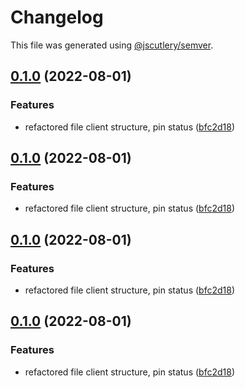 # Changelog

This file was generated using [@jscutlery/semver](https://github.com/jscutlery/semver).

## [0.1.0](https://github.com/Crate-Network/crate/compare/@crate/types-0.0.1...@crate/types-0.1.0) (2022-08-01)


### Features

* refactored file client structure, pin status ([bfc2d18](https://github.com/Crate-Network/crate/commit/bfc2d18814bca2bf43bc7bef1013cac40ed744ce))

## [0.1.0](https://github.com/Crate-Network/crate/compare/@crate/types-0.0.1...@crate/types-0.1.0) (2022-08-01)


### Features

* refactored file client structure, pin status ([bfc2d18](https://github.com/Crate-Network/crate/commit/bfc2d18814bca2bf43bc7bef1013cac40ed744ce))

## [0.1.0](https://github.com/Crate-Network/crate/compare/@crate/types-0.0.1...@crate/types-0.1.0) (2022-08-01)


### Features

* refactored file client structure, pin status ([bfc2d18](https://github.com/Crate-Network/crate/commit/bfc2d18814bca2bf43bc7bef1013cac40ed744ce))

## [0.1.0](https://github.com/Crate-Network/crate/compare/@crate/types-0.0.1...@crate/types-0.1.0) (2022-08-01)


### Features

* refactored file client structure, pin status ([bfc2d18](https://github.com/Crate-Network/crate/commit/bfc2d18814bca2bf43bc7bef1013cac40ed744ce))
